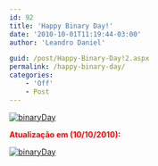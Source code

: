 ```yaml
---
id: 92
title: 'Happy Binary Day!'
date: '2010-10-01T11:19:44-03:00'
author: 'Leandro Daniel'

guid: /post/Happy-Binary-Day!2.aspx
permalink: /happy-binary-day/
categories:
    - 'Off'
    - Post
---
```


[![binaryDay](http://leandrodaniel.com/pics/binaryDay_thumb_1.jpg "binaryDay")](http://leandrodaniel.com/pics/binaryDay_1.jpg)

**<font color="#ff0000">Atualização em (10/10/2010):</font>**

[![binaryDay](http://leandrodaniel.com/pics/binaryDay_thumb_2.jpg "binaryDay")](http://leandrodaniel.com/pics/binaryDay_2.jpg)